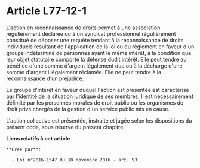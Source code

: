 # Article L77-12-1

L'action en reconnaissance de droits permet à une association régulièrement déclarée ou à un syndicat professionnel
régulièrement constitué de déposer une requête tendant à la reconnaissance de droits individuels résultant de l'application
de la loi ou du règlement en faveur d'un groupe indéterminé de personnes ayant le même intérêt, à la condition que leur objet
statutaire comporte la défense dudit intérêt. Elle peut tendre au bénéfice d'une somme d'argent légalement due ou à la
décharge d'une somme d'argent illégalement réclamée. Elle ne peut tendre à la reconnaissance d'un préjudice.

Le groupe d'intérêt en faveur duquel l'action est présentée est caractérisé par l'identité de la situation juridique de ses
membres. Il est nécessairement délimité par les personnes morales de droit public ou les organismes de droit privé chargés de
la gestion d'un service public mis en cause.

L'action collective est présentée, instruite et jugée selon les dispositions du présent code, sous réserve du présent
chapitre.

**Liens relatifs à cet article**

	**Créé par**:

	  - Loi n°2016-1547 du 18 novembre 2016 - art. 93
